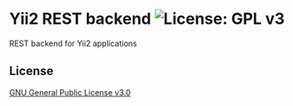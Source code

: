 # Yii2 REST backend ![License: GPL v3](https://img.shields.io/badge/License-GPL%20v3-blue.svg)

REST backend for Yii2 applications

## License

[GNU General Public License v3.0](https://www.gnu.org/licenses/gpl-3.0.html)
